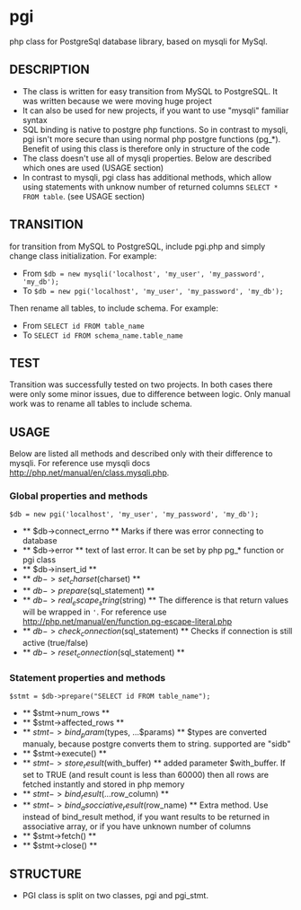 # pgi
php class for PostgreSql database library, based on mysqli for MySql.

## DESCRIPTION
* The class is written for easy transition from MySQL to PostgreSQL. It was written because we were moving huge project
* It can also be used for new projects, if you want to use "mysqli" familiar syntax
* SQL binding is native to postgre php functions. So in contrast to mysqli, pgi isn't more secure than using normal php postgre functions (pg_*). Benefit of using this class is therefore only in structure of the code
* The class doesn't use all of mysqli properties. Below are described which ones are used (USAGE section)
* In contrast to mysqli, pgi class has additional methods, which allow using statements with unknow number of returned columns ``` SELECT * FROM table ```. (see USAGE section)

## TRANSITION
for transition from MySQL to PostgreSQL, include pgi.php and simply change class initialization. For example:

* From ``` $db = new mysqli('localhost', 'my_user', 'my_password', 'my_db');  ```
* To ``` $db = new pgi('localhost', 'my_user', 'my_password', 'my_db');  ```

Then rename all tables, to include schema. For example:

* From ``` SELECT id FROM table_name ```
* To ``` SELECT id FROM schema_name.table_name ```

## TEST
Transition was successfully tested on two projects. In both cases there were only some minor issues, due to difference between logic. Only manual work was to rename all tables to include schema.

## USAGE
Below are listed all methods and described only with their difference to mysqli. For reference use mysqli docs http://php.net/manual/en/class.mysqli.php. 

### Global properties and methods
``` $db = new pgi('localhost', 'my_user', 'my_password', 'my_db'); ```
* ** $db->connect_errno ** Marks if there was error connecting to database
* ** $db->error ** text of last error. It can be set by php pg_* function or pgi class
* ** $db->insert_id **
* ** $db->set_charset($charset) **
* ** $db->prepare($sql_statement) **
* ** $db->real_escape_string($string) ** The difference is that return values will be wrapped in ```'```. For reference use http://php.net/manual/en/function.pg-escape-literal.php
* ** $db->check_connection($sql_statement) ** Checks if connection is still active (true/false)
* ** $db->reset_connection($sql_statement) **

### Statement properties and methods
``` $stmt = $db->prepare("SELECT id FROM table_name"); ```
* ** $stmt->num_rows **
* ** $stmt->affected_rows **
* ** $stmt->bind_param($types, ...$params) ** $types are converted manualy, because postgre converts them to string. supported are "sidb"
* ** $stmt->execute() **
* ** $stmt->store_result($with_buffer) ** added parameter $with_buffer. If set to TRUE (and result count is less than 60000) then all rows are fetched instantly and stored in php memory
* ** $stmt->bind_result(...$row_column) **
* ** $stmt->bind_asocciative_result($row_name) ** Extra method. Use instead of bind_result method, if you want results to be returned in associative array, or if you have unknown number of columns
* ** $stmt->fetch() **
* ** $stmt->close() **


## STRUCTURE
* PGI class is split on two classes, pgi and pgi_stmt.
